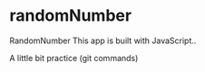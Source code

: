# randomNumber
RandomNumber
This app is built with JavaScript..

A little bit practice (git commands)